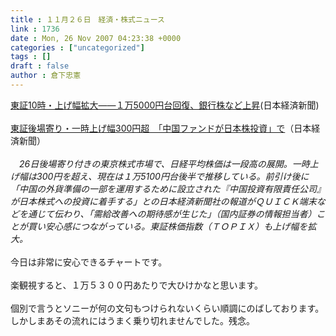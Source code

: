 ```yaml
---
title : １１月２６日　経済・株式ニュース
link : 1736
date : Mon, 26 Nov 2007 04:23:38 +0000
categories : ["uncategorized"]
tags : []
draft : false
author : 倉下忠憲
---
```


<A HREF="http://www.nikkei.co.jp/news/market/20071126m1ds0iss1226.html" TARGET="_blank">東証10時・上げ幅拡大――１万5000円台回復、銀行株など上昇</A>(日本経済新聞)<BR><BR><A HREF="http://www.nikkei.co.jp/news/market/20071126m1ds0iss1426.html" TARGET="_blank">東証後場寄り・一時上げ幅300円超　「中国ファンドが日本株投資」で</A>（日本経済新聞）<BR><BR><I>　26日後場寄り付きの東京株式市場で、日経平均株価は一段高の展開。一時上げ幅は300円を超え、現在は１万5100円台後半で推移している。前引け後に「中国の外貨準備の一部を運用するために設立された『中国投資有限責任公司』が日本株式への投資に着手する」との日本経済新聞社の報道がＱＵＩＣＫ端末などを通じて伝わり、「需給改善への期待感が生じた」（国内証券の情報担当者）ことが買い安心感につながっている。東証株価指数（ＴＯＰＩＸ）も上げ幅を拡大。</I><BR><BR>今日は非常に安心できるチャートです。<BR><BR>楽観視すると、１万５３００円あたりで大ひけかなと思います。<BR><BR>個別で言うとソニーが何の文句もつけられないくらい順調にのばしております。<BR>しかしまあその流れにはうまく乗り切れませんでした。残念。<br><br>
